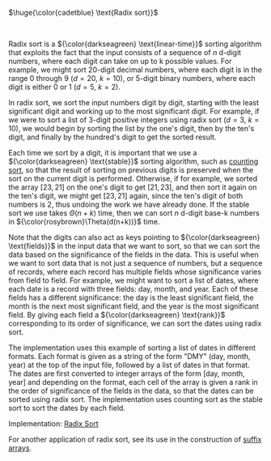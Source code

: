 $\huge{\color{cadetblue} \text{Radix sort}}$

<br/>

Radix sort is a ${\color{darkseagreen} \text{linear-time}}$ sorting algorithm that exploits the fact that the input consists of a sequence of $n$ d-digit numbers, where each digit can take on up to k possible values. For example, we might sort 20-digit decimal numbers, where each digit is in the range 0 through 9 ($d=20$, $k = 10$), or 5-digit binary numbers, where each digit is either 0 or 1 ($d=5$, $k = 2$).

In radix sort, we sort the input numbers digit by digit, starting with the least significant digit and working up to the most significant digit. For example, if we were to sort a list of 3-digit positive integers using radix sort ($d=3$, $k=10$), we would begin by sorting the list by the one's digit, then by the ten's digit, and finally by the hundred's digit to get the sorted result.

Each time we sort by a digit, it is important that we use a ${\color{darkseagreen} \text{stable}}$ sorting algorithm, such as [counting sort](https://github.com/pl3onasm/CLRS/tree/main/algorithms/sorting/counting-sort), so that the result of sorting on previous digits is preserved when the sort on the current digit is performed. Otherwise, if for example, we sorted the array $[23,21]$ on the one's digit to get $[21,23]$, and then sort it again on the ten's digit, we might get $[23,21]$ again, since the ten's digit of both numbers is 2, thus undoing the work we have already done. If the stable sort we use takes $\Theta(n+k)$ time, then we can sort $n$ d-digit base-k numbers in ${\color{rosybrown}\Theta(d(n+k))}$ time.

Note that the digits can also act as keys pointing to ${\color{darkseagreen} \text{fields}}$ in the input data that we want to sort, so that we can sort the data based on the significance of the fields in the data. This is useful when we want to sort data that is not just a sequence of numbers, but a sequence of records, where each record has multiple fields whose significance varies from field to field. For example, we might want to sort a list of dates, where each date is a record with three fields: day, month, and year. Each of these fields has a different significance: the day is the least significant field, the month is the next most significant field, and the year is the most significant field. By giving each field a ${\color{darkseagreen} \text{rank}}$ corresponding to its order of significance, we can sort the dates using radix sort.

The implementation uses this example of sorting a list of dates in different formats. Each format is given as a string of the form "DMY" (day, month, year) at the top of the input file, followed by a list of dates in that format. The dates are first converted to integer arrays of the form [day, month, year] and depending on the format, each cell of the array is given a rank in the order of significance of the fields in the data, so that the dates can be sorted using radix sort. The implementation uses counting sort as the stable sort to sort the dates by each field.

Implementation: [Radix Sort](https://github.com/pl3onasm/CLRS/blob/main/algorithms/sorting/radix-sort/radixsort.c)

For another application of radix sort, see its use in the construction of [suffix arrays](https://github.com/pl3onasm/CLRS/blob/main/algorithms/string-matching/suffix-arrays/sa.c).
